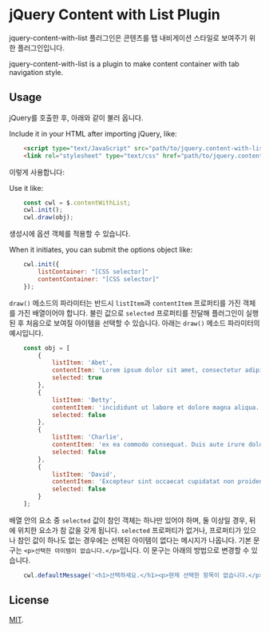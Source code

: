 # jQuery Content with List Plugin

jquery-content-with-list 플러그인은 콘텐츠를 탭 내비게이션 스타일로 보여주기 위한 플러그인입니다. 

jquery-content-with-list is a plugin to make content container with tab navigation style. 

## Usage

jQuery를 호출한 후, 아래와 같이 불러 옵니다.

Include it in your HTML after importing jQuery, like:

```html
    <script type="text/JavaScript" src="path/to/jquery.content-with-list.min.js" />
    <link rel="stylesheet" type="text/css" href="path/to/jquery.content-with-list.min.css">
```
	
이렇게 사용합니다:

Use it like:

```js
    const cwl = $.contentWithList;
    cwl.init();
    cwl.draw(obj);
```

생성시에 옵션 객체를 적용할 수 있습니다.

When it initiates, you can submit the options object like:

```js
    cwl.init({
        listContainer: "[CSS selector]"
        contentContainer: "[CSS selector]"
    });
```

`draw()` 메소드의 파라미터는 반드시 `listItem`과 `contentItem` 프로퍼티를 가진 객체를 가진 배열이어야 합니다. 불린 값으로 `selected` 프로퍼티를 전달해 플러그인이 실행된 후 처음으로 보여질 아이템을 선택할 수 있습니다. 아래는 `draw()` 메소드 파라미터의 예시입니다. 

```js
    const obj = [
        {
            listItem: 'Abet',
            contentItem: 'Lorem ipsum dolor sit amet, consectetur adipisicing elit, sed do eiusmod tempor.',
            selected: true
        },
        {
            listItem: 'Betty',
            contentItem: 'incididunt ut labore et dolore magna aliqua. Ut enim ad minim veniam, quis nostrud exercitation ullamco laboris nisi ut aliquip',
            selected: false
        },
        {
            listItem: 'Charlie',
            contentItem: 'ex ea commodo consequat. Duis aute irure dolor in reprehenderit in voluptate velit esse cillum dolore eu fugiat nulla pariatur.',
            selected: false        
        },
        {
            listItem: 'David',
            contentItem: 'Excepteur sint occaecat cupidatat non proident, sunt in culpa qui officia deserunt mollit anim id est laborum.',
            selected: false       
        }
    ];
```

배열 안의 요소 중 `selected` 값이 참인 객체는 하나만 있어야 하며, 둘 이상일 경우, 뒤에 위치한 요소가 참 값을 갖게 됩니다. `selected` 프로퍼티가 없거나, 프로퍼티가 있으나 참인 값이 하나도 없는 경우에는 선택된 아이템이 없다는 메시지가 나옵니다. 기본 문구는 `<p>선택한 아이템이 없습니다.</p>`입니다. 이 문구는 아래의 방법으로 변경할 수 있습니다.

```js
    cwl.defaultMessage('<h1>선택하세요.</h1><p>현재 선택한 항목이 없습니다.</p>');
```

## License
[MIT](https://opensource.org/licenses/MIT).
